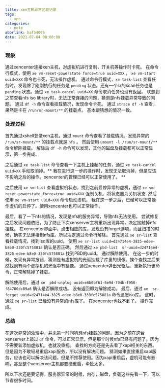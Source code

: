 ```yaml
---
title: xen主机异常问题记录
tags:
  - xen
categories:
  - note
abbrlink: bafb4095
date: 2021-07-04 00:00:00
---
```



### 现象
通过xencenter连接xen主机，对虚拟机进行复制，开关机等操作时卡死。
在命令行模式，使用 `xe vm-reset-powerstate force=true uuid=XXX`  ， `xe vm-start uuid=XXX` 命令也卡死，无法操作虚机。
通过命令行模式，`xe task-list` 查看任务时，发现除了刚刚执行的任务是 `pending` 状态。还有一个sr的scan任务也是 `pending` 状态。通过 `xe task-cancel uuid=XX` 命令取消任务也没有返回。
联想到之前查看nfs iso library时，无法正常连接的问题，猜测是nfs挂载异常导致的问题。
通过 `df -h` 命令查看挂载情况，发现命令卡死。
通过 `strace df -h` 查看，果然是卡在 `/run/sr-mount/**` 的挂载点。
基本跟猜想的情况一致。
<!--more-->
### 处理过程
首先通过xshell登录xen主机，通过 `mount` 命令查看了挂载情况。发现异常的 `/run/sr-mount/**` 的挂载点就是 `nfs` 。
然后使用 `umount -l /run/sr-mount/**` 命令解除挂载。
解除后 `df -h` 命令可以发现，其他的磁盘及挂载都可以正常显示，第一步完成。

之后通过 `xe task-list` 命令查看一下主机上挂起的任务，通过 `xe task-cancel uuid=XX` 手动取消掉。** 我在进行这一步的操作时，发现无法取消掉，但是应该不影响之后的操作。xencenter的管理已经可以正常使用了。 **

之后使用 `xe vm-list` 查看虚拟机状态，找到之前启停异常的虚机，通过 `xe vm-reset-powerstate force=true uuid=XXX` 强制关机，将状态置为关机状态.
然后使用 `xe vm-start uuid=XXX` 命令启动虚机。
我在这一步之后，已经可以正常操作虚机的启停了。使用xencenter也可以正常操作。

最后，看了一下nfs的情况，发现是nfs的服务异常，导致nfs无法使用。 尝试修复之后发现问题依旧，为了防止下次xenserver主机重新出现异常，决定接触掉nfs挂载。
在xencenter界面中，点击相应的库，发现没有forget选项，而且扫描的时候，确实无法连接到nfs库。所以决定通过命令行解除。
首先通过 `xe sr-list` 查看挂载情况，找到iso库的uuid。
使用 `xe sr-list uuid=d24714e4-3825-edee-b8e0-330fc575881a` 确认是否正确。
然后通过 `xe pbd-list  sr-uuid=d24714e4-3825-edee-b8e0-330fc575881a` 找到PBD的uuid。
通过解除使用。
在这一步的时候，发现有异常报错，猜测是有虚拟机的光驱挂载了库里的镜像。挨个查找之后果然找到有两个虚拟机的光驱中有镜像。
通过xencenter弹出光驱后，重新执行该命令，正常解除掉了挂载。

解除使用后，通过 `xe  pbd-unplug uuid=e6b0bf61-6e9d-704b-f950-f84700dc89a6` 确认是否解除成功。
没有返回即为解除成功。
最后，通过 `xe  sr-forget uuid=d24714e4-3825-edee-b8e0-330fc575881a` 命令遗忘iso库。
这时，通过 `xe sr-list` 已经没有异常的nfs库了。
在xencenter也找不到了。
操作完成。

### 总结
在这次异常的处理中，并未第一时间猜想nfs挂载的问题。因为之前在这台xenserver上敲过 `df` 命令，可以正常显示，但是那个时候nfs已经有问题了。因为不需要新添加虚拟机，也就没重视。
查找的方向还是先去看了xapi相关的东西。但是因为不敢轻易重启xapi服务，所以没有解决问题。
猜测如果直接重启xapi服务，应该也可以解决该问题。但是不推荐使用。因为xapi重启后，虚机可能有影响，甚至整个xenserver主机都要硬重启，牵扯太多。

所以下次还是要记得，服务器异常的时候，内存，磁盘，负载这些先看一下，可以节省很多时间。
